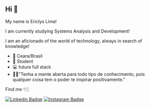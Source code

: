 ## Hi 👋

My name is Ericlys Lima!

I am currently studying Systems Analysis and Development!

I am an aficionado of the world of technology, always in search of knowledge!

- 📌 Ceara/Brasil
- 📖 Student
- 💻 future full stack
- 🕵️‍♂️"Tenha a mente aberta para todo tipo de conhecimento, pois qualquer coisa tem o poder te inspirar positivamente."

Find me 👇🏼

[![Linkedin Badge](https://img.shields.io/badge/-LinkedIn-blue?style=flat-square&logo=Linkedin&logoColor=white&link=https://www.linkedin.com/in/ericlys-lima-3b61761b1/)](https://www.linkedin.com/in/ericlys-lima-3b61761b1/) [![Instagram Badge](https://img.shields.io/badge/-Instagram-red?style=flat-square&logo=Instagram&logoColor=white&link=https://www.instagram.com/ericlys_lima_/)](https://www.instagram.com/ericlys_lima_/)

